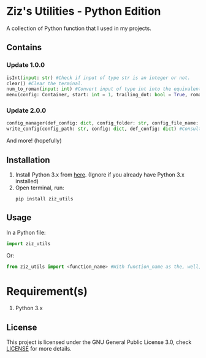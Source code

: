 # Ziz's Utilities - Python Edition

A collection of Python function that I used in my projects.

## Contains
### Update 1.0.0
```python
isInt(input: str) #Check if input of type str is an integer or not.
clear() #Clear the terminal.
num_to_roman(input: int) #Convert input of type int into the equivalent in Roman numerals.
menu(config: Container, start: int = 1, trailing_dot: bool = True, roman_numeral_mode: bool = False) #A menu generator, consult the docstring of this function for more information.
```

### Update 2.0.0
```python
config_manager(def_config: dict, config_folder: str, config_file_name: str) #Consult the docstring of this function.
write_config(config_path: str, config: dict, def_config: dict) #Consult the docstring of this function.
```
And more! (hopefully)

## Installation
<ol type="1">
    <li>
        Install Python 3.x from <a href="https://www.python.org/downloads/" target="_blank">here</a>. (Ignore if you already have Python 3.x installed)
    </li>
    <li>
    Open terminal, run:
    
```terminal
pip install ziz_utils
```
</li>
</ol>

## Usage
In a Python file:
```python
import ziz_utils
```
Or:
```python
from ziz_utils import <function_name> #With function_name as the, well, function name.
```

# Requirement(s)
1. Python 3.x

## License
This project is licensed under the GNU General Public License 3.0, check [LICENSE](LICENSE) for more details.
